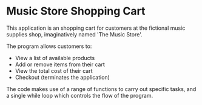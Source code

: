 # Music Store Shopping Cart

This application is an shopping cart for customers at the fictional music supplies shop, imaginatively named 'The Music Store'.

The program allows customers to:

- View a list of available products
- Add or remove items from their cart
- View the total cost of their cart
- Checkout (terminates the application)

The code makes use of a range of functions to carry out specific tasks, and a single while loop which controls the flow of the program.
